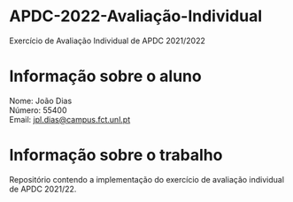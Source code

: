 # APDC-2022-Avaliação-Individual
Exercício de Avaliação Individual de APDC 2021/2022

# Informação sobre o aluno  
Nome: João Dias  
Número: 55400  
Email: jpl.dias@campus.fct.unl.pt

# Informação sobre o trabalho  
Repositório contendo a implementação do exercício de avaliação individual de APDC 2021/22.  

